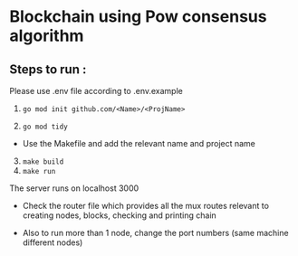 # Blockchain using Pow consensus algorithm 
## Steps to run :
Please use .env file according to .env.example

1. ```go mod init github.com/<Name>/<ProjName>```

2. ```go mod tidy```

- Use the Makefile and add the relevant name and project name
3. ```make build```
4. ```make run```

The server runs on localhost 3000
- Check the router file which provides all the mux routes relevant to creating nodes, blocks, checking and printing chain

- Also to run more than 1 node, change the port numbers (same machine different nodes)
